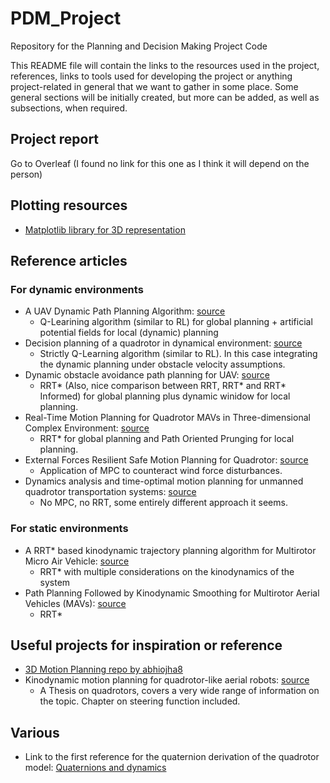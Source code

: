# PDM_Project
Repository for the Planning and Decision Making Project Code

This README file will contain the links to the resources used in the project, references, links to tools used for developing the project or anything project-related in general that we want to gather in some place. Some general sections will be initially created, but more can be added, as well as subsections, when required.

## Project report

Go to Overleaf (I found no link for this one as I think it will depend on the person)

## Plotting resources

- [Matplotlib library for 3D representation](https://matplotlib.org/stable/api/_as_gen/mpl_toolkits.mplot3d.axes3d.Axes3D.html)

## Reference articles

### For dynamic environments

- A UAV Dynamic Path Planning Algorithm: [source](https://ieeexplore.ieee.org/document/9337581)
	- Q-Learining algorithm (similar to RL) for global planning + artificial potential fields for local (dynamic) planning
- Decision planning of a quadrotor in dynamical environment: [source](https://ieeexplore.ieee.org/document/8028421)
	- Strictly Q-Learning algorithm (similar to RL). In this case integrating the dynamic planning under obstacle velocity assumptions.
- Dynamic obstacle avoidance path planning for UAV: [source](https://ieeexplore.ieee.org/document/9274865)
	- RRT* (Also, nice comparison between RRT, RRT* and RRT* Informed) for global planning plus dynamic winidow for local planning.
- Real-Time Motion Planning for Quadrotor MAVs in Three-dimensional Complex Environment: [source](https://ieeexplore.ieee.org/document/9019196)
	- RRT* for global planning and Path Oriented Prunging for local planning.
- External Forces Resilient Safe Motion Planning for Quadrotor: [source](https://arxiv.org/pdf/2103.11178.pdf)
    - Application of MPC to counteract wind force disturbances.
- Dynamics analysis and time-optimal motion planning for unmanned quadrotor transportation systems: [source](https://pdf.sciencedirectassets.com/271456/1-s2.0-S0957415818X00026/1-s2.0-S0957415818300096/main.pdf?X-Amz-Security-Token=IQoJb3JpZ2luX2VjEGUaCXVzLWVhc3QtMSJHMEUCIFRv%2FcGPfbNfMmCTE9G64iIOJrdXL9H0ZGu51C4IMKTRAiEA8NxAkzNF3zZzyNc8MdTXUW0XuloWnAmv1Ovud5PMV8Uq%2BgMILhAEGgwwNTkwMDM1NDY4NjUiDEoPuDjH39DaqbvgrirXA1v75UDciCHFhNCi1CyecTnvdhQkC%2BljR%2Fl5e3oCTHvcR84L02JRDONYxGdQwHIJxZMHS00BGjVefxZziZgqHcdCTJanCSKEvAEkqgXvk8OoJTulZs2O9%2FIB18MAKz25vFbHWEI8vbXG5ByEZz1Fo4aYVuGNij8wRdcWClQpMYddQlEkbzBa3OwGDRhmgIZfsR41XYhGgmK38wgwFafPoI95zFM03glJ9XPS%2B0VheoPTWeAyt8zXfKl5NnXVHw2FOuHUN5WVAlJkbw84%2BS8oo9jINHH%2Bu8aCusGkQrkHhVCXoWHF6rQOCpvQoMy7EWIJTvjzM4nqohFatQFGpSa8wkLm7t241l94wFGnF57crEuCEwDakIO6kjWEH9LqhBJv0lZKsvMYFrSJnc1432OUlJAY2RTHUuplTDYUB%2B%2BdYn1nBMnLzd9V7c8WRoUXa%2FFUk6CpBR98x4xDVYd4%2F5rE5hxtg2Hb8uEUdA%2F%2BrY3YYs%2BGHMrP7R9bdNIDxwn6BtA8TGl04OrEQPrYB15zCgRXn9aetyVkU5zjfz68vrMVK89PL5G05yOj%2BOu9bvaRuWe4i5DOpVgUlvZJUGgcc25jk0mhi5TBu33QsImYutvsCKzwsRBUHM2dwzC7oO6MBjqlAdrKhDXksXJ1jECfEvX0ttkKMsVJS1uXa3fVtiSOjUjuegRCy9FWjhcy0vgciZKMubwNLSvKhvtIdoMOOSNyH%2BM1ZPIrYA91R5ndg%2F63fKyh8pXuBsdmO6U2KxDnnvr%2BM7FS1wFG6Zrdm8umDXGe%2FOp4PWkTVrUD%2BSzXC7nbZfISSio%2Ftnkf1QE9WVeaptdlNMZ9aDq5jVmvG5ghJobQTh7af6BRfw%3D%3D&X-Amz-Algorithm=AWS4-HMAC-SHA256&X-Amz-Date=20211122T133904Z&X-Amz-SignedHeaders=host&X-Amz-Expires=300&X-Amz-Credential=ASIAQ3PHCVTY7PTZOIPU%2F20211122%2Fus-east-1%2Fs3%2Faws4_request&X-Amz-Signature=401685a1ae12bcc196076f3551383c328821c40d97e61fd549dd229d8c4d5d2c&hash=29edc4ad39b3534e7c723753d88fb7a7c651cc631ba9dfc3267f429039b0f462&host=68042c943591013ac2b2430a89b270f6af2c76d8dfd086a07176afe7c76c2c61&pii=S0957415818300096&tid=spdf-9059ebfe-a743-403a-9278-7497ffc3b2b9&sid=2f8ce8b278f7c544729b9a84aa24447538bfgxrqb&type=client)
    - No MPC, no RRT, some entirely different approach it seems.

### For static environments

- A RRT* based kinodynamic trajectory planning algorithm for Multirotor Micro Air Vehicle: [source](https://ieeexplore.ieee.org/document/9277168)
    - RRT* with multiple considerations on the kinodynamics of the system
- Path Planning Followed by Kinodynamic Smoothing for Multirotor Aerial Vehicles (MAVs): [source](https://ieeexplore.ieee.org/document/9290162)
    - RRT*

## Useful projects for inspiration or reference

- [3D Motion Planning repo by abhiojha8](https://github.com/abhiojha8/3D-Motion-Planning)
- Kinodynamic motion planning for quadrotor-like aerial robots: [source](https://oatao.univ-toulouse.fr/20169/1/Boeuf.pdf)
    - A Thesis on quadrotors, covers a very wide range of information on the topic. Chapter on steering function included.
## Various

- Link to the first reference for the quaternion derivation of the quadrotor model: [Quaternions and dynamics](https://archive.org/details/arxiv-0811.2889/page/n5/mode/2up)


